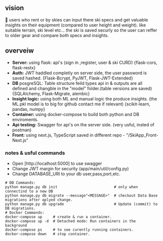 ## vision
:ski: users who rent or by skies can input there ski specs and get valuable insights on their equipment (compared to user height and weight). like suitable terrain, ski level etc...
the ski is saved securly so the user can reffer to older gear and compare both specs and insights.

## overveiw
- **Server:** using flask: api's (sign in ,register, user & ski CURD)    {flask-cors, flask-restx}
- **Auth:** JWT haddled completly on server side, the user password is saved hashed.    {Flask-Bcrypt, PyJWT, Flask-JWT-Extended}
- **DB** posgreSQL: Table structure feild types api in & outputs are all defined and changble in the "model" folder.(table versions are saved)  {SQLAlchemy, Flask-Migrate, alembic}
- **Insight logic:** using both ML and manual logic the produce insights. (the ML.pkl model is to big for github contact me if relevant)   {scikit-learn, pandas, numpy}
- **Container:** using docker-compose to build both python and DB enviroments.
- **Api testing:** Swagger for api's on the server side. (very usful, insted of postman)
- **Front:** using next.js, TypeScript saved in different repo - "/SkiApp_Front-Next.js"
### notes & usful commands
- Open [http://localhost:5000] to use swagger
- Change JWT margin for security (app/main/util/config.py)
- Change DATABASE_URI to your db user,pass,port,etc.
```
# DB Commands:
python manage.py db init                          # only when connectind to a new DB
python manage.py db migrate --message"<MESSAGE>"  # checkout Data Base migrations after aplyed change.
python manage.py db upgrade                       # Update (commit) to DB migrations.
# Docker Commands:
docker-compose up     # create & run a container.
docker-compose up -d  # Detached mode: Run containers in the background
docker-compose ps     # to see curently running containers.
docker-compose down   # stop container.
```
